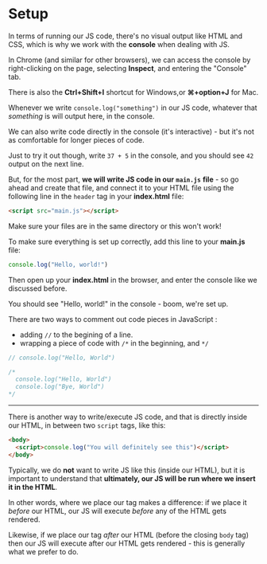 # Setup

In terms of running our JS code, there's no visual output like HTML and CSS, which is why we work with the **console** when dealing with JS.

  

In Chrome (and similar for other browsers), we can access the console by right-clicking on the page, selecting **Inspect**, and entering the "Console" tab.

  
There is also the **Ctrl+Shift+I** shortcut for Windows,or **⌘+option+J** for Mac.
  

Whenever we write `console.log("something")` in our JS code, whatever that _something_ is will output here, in the console.
  

We can also write code directly in the console (it's interactive) - but it's not as comfortable for longer pieces of code.
 

Just to try it out though, write `37 + 5` in the console, and you should see `42` output on the next line.

  
But, for the most part, **we will write JS code in our** **`main.js`** **file** - so go ahead and create that file, and connect it to your HTML file using the following line in the `header` tag in your **index.html** file:
  

```html
<script src="main.js"></script>
```
  
Make sure your files are in the same directory or this won't work!

  
To make sure everything is set up correctly, add this line to your **main.js** file:
  

```js
console.log("Hello, world!")
```
  
Then open up your **index.html** in the browser, and enter the console like we discussed before.

You should see "Hello, world!" in the console - boom, we're set up.

There are two ways to comment out code pieces in JavaScript :
- adding `//` to the begining of a line.
- wrapping a piece of code with `/*` in the beginning, and `*/`

```js
// console.log("Hello, World")

/*
  console.log("Hello, World")
  console.log("Bye, World")
*/
```

----------

There is another way to write/execute JS code, and that is directly inside our HTML, in between two `script` tags, like this:

  
```html
<body>
  ﻿<script>console.log("You will definitely see this")</script>
</body>
```
  

Typically, we do **not** want to write JS like this (inside our HTML), but it is important to understand that **ultimately, our JS will be run where we insert it in the HTML**.

  

In other words, where we place our tag makes a difference: if we place it _before_ our HTML, our JS will execute _before_ any of the HTML gets rendered.

  

Likewise, if we place our tag _after_ our HTML (before the closing `body` tag) then our JS will execute after our HTML gets rendered - this is generally what we prefer to do.
